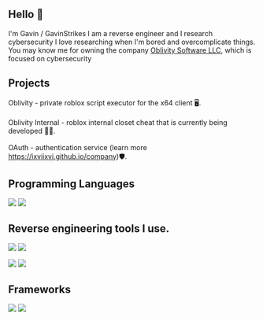 ## Hello 👋
I'm Gavin / GavinStrikes
I am a reverse engineer and I research cybersecurity
I love researching when I'm bored and overcomplicate things.
You may know me for owning the company [Oblivity Software LLC](https://ixviixvi.github.io/company/), which is focused on cybersecurity 
## Projects
Oblivity - private roblox script executor for the x64 client 🖥️.\
\
Oblivity Internal - roblox internal closet cheat that is currently being developed 👨‍💻.\
\
OAuth - authentication service (learn more https://ixviixvi.github.io/company)🛡️.


## Programming Languages
![](https://img.shields.io/badge/C++-00599C?style=for-the-badge&logo=cplusplus&logoColor=black)
![](https://img.shields.io/badge/C-00599C?style=for-the-badge&logo=c&logoColor=black)

## Reverse engineering tools I use.
![](https://img.shields.io/badge/IDA_Pro-A100FF?style=for-the-badge&logo=accenture&logoColor=white)
![](https://img.shields.io/badge/x64dbg-002B5C?style=for-the-badge&logo=accenture&logoColor=white)

![](https://img.shields.io/badge/dnSpy-047AED?style=for-the-badge&logo=accenture&logoColor=white)
![](https://img.shields.io/badge/dotPeek-000000?style=for-the-badge&logo=rider&logoColor=white)

## Frameworks
![](https://img.shields.io/badge/OpenGL-5586A4?style=for-the-badge&logo=opengl&logoColor=white)
![](https://img.shields.io/badge/ImGui-FFAE33?style=for-the-badge&logo=gitpod&logoColor=white)






